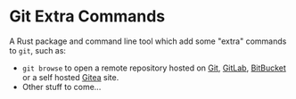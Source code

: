 # Git Extra Commands

A Rust package and command line tool which add some "extra" commands to `git`, such as:

- `git browse` to open a remote repository hosted on [Git](), [GitLab](), [BitBucket]() or a self hosted [Gitea]() site.
- Other stuff to come...
